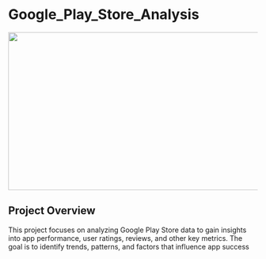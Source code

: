 # Google_Play_Store_Analysis
<img src = "https://www.sammobile.com/wp-content/uploads/2023/12/Google-Play-Store.jpg" height= "320" width = "1150">

## Project Overview
This project focuses on analyzing Google Play Store data to gain insights into app performance, user ratings, reviews, and other key metrics. The goal is to identify trends, patterns, and factors that influence app success
